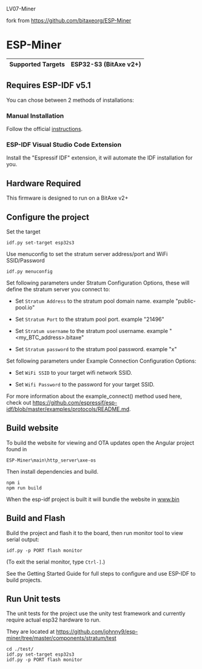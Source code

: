 LV07-Miner

fork from https://github.com/bitaxeorg/ESP-Miner 

# ESP-Miner

| Supported Targets | ESP32-S3 (BitAxe v2+) |
| ----------------- | --------------------- |


## Requires ESP-IDF v5.1

You can chose between 2 methods of installations:

### Manual Installation

Follow the official [instructions](https://docs.espressif.com/projects/esp-idf/en/release-v5.1/esp32s3/get-started/index.html#manual-installation).

### ESP-IDF Visual Studio Code Extension

Install the "Espressif IDF" extension, it will automate the IDF installation for you.

## Hardware Required

This firmware is designed to run on a BitAxe v2+

## Configure the project

Set the target

```
idf.py set-target esp32s3
```

Use menuconfig to set the stratum server address/port and WiFi SSID/Password

```
idf.py menuconfig
```

Set following parameters under Stratum Configuration Options, these will define the stratum server you connect to:

* Set `Stratum Address` to the stratum pool domain name. example "public-pool.io"

* Set `Stratum Port` to the stratum pool port. example "21496"

* Set `Stratum username` to the stratum pool username. example "<my_BTC_address>.bitaxe"

* Set `Stratum password` to the stratum pool password. example "x"

Set following parameters under Example Connection Configuration Options:

* Set `WiFi SSID` to your target wifi network SSID.

* Set `Wifi Password` to the password for your target SSID.

For more information about the example_connect() method used here, check out <https://github.com/espressif/esp-idf/blob/master/examples/protocols/README.md>.

## Build website

To build the website for viewing and OTA updates open the Angular project found in
```
ESP-Miner\main\http_server\axe-os
```

Then install dependencies and build.

```
npm i
npm run build
```


 When the esp-idf project is built it will bundle the website in www.bin


## Build and Flash

Build the project and flash it to the board, then run monitor tool to view serial output:

```
idf.py -p PORT flash monitor
```

(To exit the serial monitor, type ``Ctrl-]``.)

See the Getting Started Guide for full steps to configure and use ESP-IDF to build projects.

## Run Unit tests

The unit tests for the project use the unity test framework and currently require actual esp32 hardware to run.

They are located at <https://github.com/johnny9/esp-miner/tree/master/components/stratum/test>

```
cd ./test/
idf.py set-target esp32s3
idf.py -p PORT flash monitor
```
